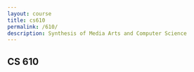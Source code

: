 ```yaml
---
layout: course
title: cs610 
permalink: /610/
description: Synthesis of Media Arts and Computer Science
---
```


CS 610
-----
